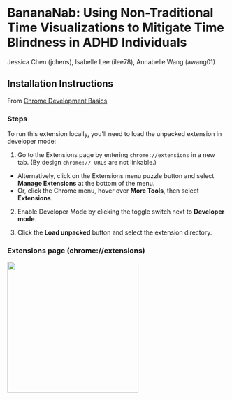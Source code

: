 # BananaNab: Using Non-Traditional Time Visualizations to Mitigate Time Blindness in ADHD Individuals
Jessica Chen (jchens), Isabelle Lee (ilee78), Annabelle Wang (awang01)

## Installation Instructions
From [Chrome Development Basics](https://developer.chrome.com/docs/extensions/mv3/getstarted/development-basics/)

### Steps
To run this extension locally, you'll need to load the unpacked extension in developer mode:

1. Go to the Extensions page by entering `chrome://extensions` in a new tab. (By design `chrome:// URLs` are not linkable.)
  * Alternatively, click on the Extensions menu puzzle button and select **Manage Extensions** at the bottom of the menu.
  * Or, click the Chrome menu, hover over **More Tools**, then select **Extensions**.
  
2. Enable Developer Mode by clicking the toggle switch next to **Developer mode**.

3. Click the **Load unpacked** button and select the extension directory.

### Extensions page (chrome://extensions)
<img src="https://user-images.githubusercontent.com/17817708/225844545-93a0022d-523f-429a-85ba-b8195c2d363d.png" height="300">
